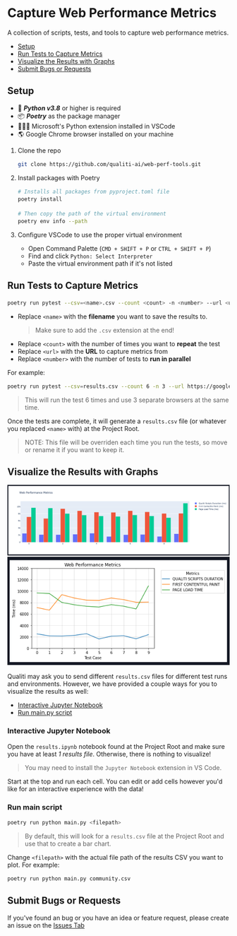 # Capture Web Performance Metrics

A collection of scripts, tests, and tools to capture web performance metrics.

- [Setup](#setup)
- [Run Tests to Capture Metrics](#run-tests-to-capture-metrics)
- [Visualize the Results with Graphs](#visualize-the-results-with-graphs)
- [Submit Bugs or Requests](#submit-bugs-or-requests)

## Setup

- 🐍 **_Python v3.8_** or higher is required
- 📦 **_Poetry_** as the package manager
- 👨🏽‍💻 Microsoft's Python extension installed in VSCode
- 🌎 Google Chrome browser installed on your machine

1. Clone the repo

   ```bash
   git clone https://github.com/qualiti-ai/web-perf-tools.git
   ```

2. Install packages with Poetry

   ```bash
   # Installs all packages from pyproject.toml file
   poetry install

   # Then copy the path of the virtual environment
   poetry env info --path
   ```

3. Configure VSCode to use the proper virtual environment

   - Open Command Palette (`CMD + SHIFT + P` or `CTRL + SHIFT + P`)
   - Find and click `Python: Select Interpreter`
   - Paste the virtual environment path if it's not listed

## Run Tests to Capture Metrics

```bash
poetry run pytest --csv=<name>.csv --count <count> -n <number> --url <url> -k web_performance_metrics
```

- Replace `<name>` with the **filename** you want to save the results to.
  > Make sure to add the `.csv` extension at the end!
- Replace `<count>` with the number of times you want to **repeat** the test
- Replace `<url>` with the **URL** to capture metrics from
- Replace `<number>` with the number of tests to **run in parallel**

For example:

```bash
poetry run pytest --csv=results.csv --count 6 -n 3 --url https://google.com -k web_performance_metrics
```

> This will run the test 6 times and use 3 separate browsers at the same time.

Once the tests are complete, it will generate a `results.csv` file (or whatever you replaced `<name>` with) at the Project Root.

> NOTE: This file will be overriden each time you run the tests, so move or rename it if you want to keep it.

## Visualize the Results with Graphs

![Bar Chart showing Web Performance Metrics](plotly-example-graph.png)
![Line Chart showing Web Performance Metrics](matplotlib-graph.png)

Qualiti may ask you to send different `results.csv` files for different test runs and environments. However, we have provided a couple ways for you to visualize the results as well:

- [Interactive Jupyter Notebook](#interactive-jupyter-notebook)
- [Run main.py script](#run-main-script)

### Interactive Jupyter Notebook

Open the `results.ipynb` notebook found at the Project Root and make sure you have at least _1 results file_. Otherwise, there is nothing to visualize!

> You may need to install the `Jupyter Notebook` extension in VS Code.

Start at the top and run each cell. You can edit or add cells however you'd like for an interactive experience with the data!

### Run main script

```bash
poetry run python main.py <filepath>
```

> By default, this will look for a `results.csv` file at the Project Root and use that to create a bar chart.

Change `<filepath>` with the actual file path of the results CSV you want to plot. For example:

```bash
poetry run python main.py community.csv
```

## Submit Bugs or Requests

If you've found an bug or you have an idea or feature request, please create an issue on the [Issues Tab](https://github.com/qualiti-ai/web-perf-tools/issues)
